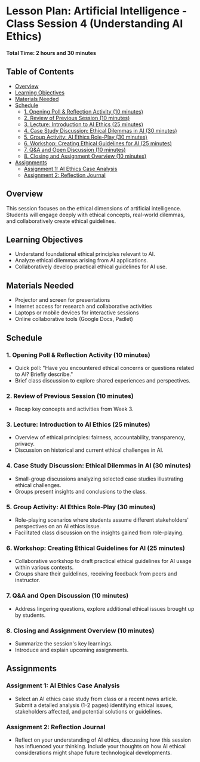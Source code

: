 # Lesson Plan: Artificial Intelligence - Class Session 4 (Understanding AI Ethics)

**Total Time: 2 hours and 30 minutes**

## Table of Contents
- [Overview](#overview)
- [Learning Objectives](#learning-objectives)
- [Materials Needed](#materials-needed)
- [Schedule](#schedule)
  - [1. Opening Poll & Reflection Activity (10 minutes)](#1-opening-poll--reflection-activity-10-minutes)
  - [2. Review of Previous Session (10 minutes)](#2-review-of-previous-session-10-minutes)
  - [3. Lecture: Introduction to AI Ethics (25 minutes)](#3-lecture-introduction-to-ai-ethics-25-minutes)
  - [4. Case Study Discussion: Ethical Dilemmas in AI (30 minutes)](#4-case-study-discussion-ethical-dilemmas-in-ai-30-minutes)
  - [5. Group Activity: AI Ethics Role-Play (30 minutes)](#5-group-activity-ai-ethics-role-play-30-minutes)
  - [6. Workshop: Creating Ethical Guidelines for AI (25 minutes)](#6-workshop-creating-ethical-guidelines-for-ai-25-minutes)
  - [7. Q&A and Open Discussion (10 minutes)](#7-qa-and-open-discussion-10-minutes)
  - [8. Closing and Assignment Overview (10 minutes)](#8-closing-and-assignment-overview-10-minutes)
- [Assignments](#assignments)
  - [Assignment 1: AI Ethics Case Analysis](#assignment-1-ai-ethics-case-analysis)
  - [Assignment 2: Reflection Journal](#assignment-2-reflection-journal)

## Overview
This session focuses on the ethical dimensions of artificial intelligence. Students will engage deeply with ethical concepts, real-world dilemmas, and collaboratively create ethical guidelines.

## Learning Objectives
- Understand foundational ethical principles relevant to AI.
- Analyze ethical dilemmas arising from AI applications.
- Collaboratively develop practical ethical guidelines for AI use.

## Materials Needed
- Projector and screen for presentations
- Internet access for research and collaborative activities
- Laptops or mobile devices for interactive sessions
- Online collaborative tools (Google Docs, Padlet)

## Schedule

### 1. Opening Poll & Reflection Activity (10 minutes)
- Quick poll: "Have you encountered ethical concerns or questions related to AI? Briefly describe."
- Brief class discussion to explore shared experiences and perspectives.

### 2. Review of Previous Session (10 minutes)
- Recap key concepts and activities from Week 3.

### 3. Lecture: Introduction to AI Ethics (25 minutes)
- Overview of ethical principles: fairness, accountability, transparency, privacy.
- Discussion on historical and current ethical challenges in AI.

### 4. Case Study Discussion: Ethical Dilemmas in AI (30 minutes)
- Small-group discussions analyzing selected case studies illustrating ethical challenges.
- Groups present insights and conclusions to the class.

### 5. Group Activity: AI Ethics Role-Play (30 minutes)
- Role-playing scenarios where students assume different stakeholders' perspectives on an AI ethics issue.
- Facilitated class discussion on the insights gained from role-playing.

### 6. Workshop: Creating Ethical Guidelines for AI (25 minutes)
- Collaborative workshop to draft practical ethical guidelines for AI usage within various contexts.
- Groups share their guidelines, receiving feedback from peers and instructor.

### 7. Q&A and Open Discussion (10 minutes)
- Address lingering questions, explore additional ethical issues brought up by students.

### 8. Closing and Assignment Overview (10 minutes)
- Summarize the session's key learnings.
- Introduce and explain upcoming assignments.

## Assignments

### Assignment 1: AI Ethics Case Analysis
- Select an AI ethics case study from class or a recent news article. Submit a detailed analysis (1-2 pages) identifying ethical issues, stakeholders affected, and potential solutions or guidelines.

### Assignment 2: Reflection Journal
- Reflect on your understanding of AI ethics, discussing how this session has influenced your thinking. Include your thoughts on how AI ethical considerations might shape future technological developments.
